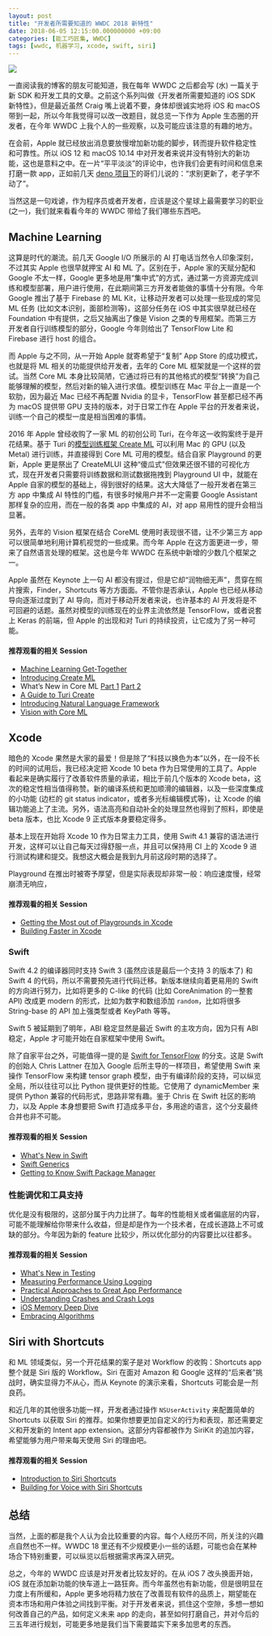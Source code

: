 ```yaml
---
layout: post
title: "开发者所需要知道的 WWDC 2018 新特性"
date: 2018-06-05 12:15:00.000000000 +09:00
categories: [能工巧匠集, WWDC]
tags: [wwdc, 机器学习, xcode, swift, siri]
---
```


![](/assets/images/2018/wwdc.png)

一直阅读我的博客的朋友可能知道，我在每年 WWDC 之后都会写 (水) 一篇关于新 SDK 和开发工具的文章。之前这个系列叫做《开发者所需要知道的 iOS SDK 新特性》，但是最近虽然 Craig 嘴上说着不要，身体却很诚实地将 iOS 和 macOS 带到一起，所以今年我觉得可以改一改题目，就总览一下作为 Apple 生态圈的开发者，在今年 WWDC 上我个人的一些观察，以及可能应该注意的有趣的地方。

在会前，Apple 就已经放出消息要放慢增加新功能的脚步，转而提升软件稳定性和可靠性。所以 iOS 12 和 macOS 10.14 中对开发者来说并没有特别大的新功能，这也是意料之中。在一片“平平淡淡”的评论中，也许我们会更有时间和信息来打磨一款 app，正如前几天 [deno 项目下](https://github.com/denoland/deno/issues/25)的哥们儿说的：“求别更新了，老子学不动了”。

当然这是一句戏谑，作为程序员或者开发者，应该是这个星球上最需要学习的职业 (之一)，我们就来看看今年的 WWDC 带给了我们哪些东西吧。

## Machine Learning

这算是时代的潮流。前几天 Google I/O 所展示的 AI 打电话当然令人印象深刻，不过其实 Apple 也很早就押宝 AI 和 ML 了。区别在于，Apple 家的天赋分配和 Google 不太一样，Google 更多地是用“集中式”的方式，通过第一方资源完成训练和模型部署，用户进行使用，在此期间第三方开发者能做的事情十分有限。今年 Google 推出了基于 Firebase 的 ML Kit，让移动开发者可以处理一些现成的常见 ML 任务 (比如文本识别，面部检测等)，这部分任务在 iOS 中其实很早就已经在 Foundation 中有提供，之后又抽离出了像是 Vision 之类的专用框架。而第三方开发者自行训练模型的部分，Google 今年则给出了 TensorFlow Lite 和 Firebase 进行 host 的组合。

而 Apple 与之不同，从一开始 Apple 就寄希望于“复制” App Store 的成功模式，也就是将 ML 相关的功能提供给开发者，去年的 Core ML 框架就是一个这样的尝试。当然 Core ML 本身比较简陋，它通过将已有的其他格式的模型“转换”为自己能够理解的模型，然后对新的输入进行求值。模型训练在 Mac 平台上一直是一个软肋，因为最近 Mac 已经不再配置 Nvidia 的显卡，TensorFlow 甚至都已经不再为 macOS 提供带 GPU 支持的版本，对于日常工作在 Apple 平台的开发者来说，训练一个自己的模型一度是相当困难的事情。

2016 年 Apple 曾经收购了一家 ML 的初创公司 Turi，在今年这一收购案终于是开花结果。基于 Turi 的[模型训练框架 Create ML](https://developer.apple.com/documentation/create_ml) 可以利用 Mac 的 GPU (以及 Metal) 进行训练，并直接得到 Core ML 可用的模型。结合自家 Playground 的更新，Apple 更是祭出了 CreateMLUI 这种“傻瓜式”但效果还很不错的可视化方式，现在开发者只需要将训练数据和测试数据拖拽到 Playground UI 中，就能在 Apple 自家的模型的基础上，得到很好的结果。这大大降低了一般开发者在第三方 app 中集成 AI 特性的门槛，有很多时候用户并不一定需要 Google Assistant 那样复杂的应用，而在一般的各类 app 中集成的 AI，对 app 易用性的提升会相当显著。

另外，去年的 Vision 框架在结合 CoreML 使用时表现很不错，让不少第三方 app 可以很简单地利用计算机视觉的一些成果。而今年 Apple 在这方面更进一步，带来了自然语言处理的框架。这也是今年 WWDC 在系统中新增的少数几个框架之一。

Apple 虽然在 Keynote 上一句 AI 都没有提过，但是它却“润物细无声”，贯穿在照片搜索，Finder，Shortcuts 等方方面面。不管你是否承认，Apple 也已经从移动导向逐渐过度到了 AI 导向，而对于移动开发者来说，也许基本的 AI 开发将是不可回避的话题。虽然对模型的训练现在的业界主流依然是 TensorFlow，或者说套上 Keras 的前端，但 Apple 的出现和对 Turi 的持续投资，让它成为了另一种可能。

#### 推荐观看的相关 Session

- [Machine Learning Get-Together](https://developer.apple.com/videos/play/wwdc2018/110/)
- [Introducing Create ML](https://developer.apple.com/videos/play/wwdc2018/703/)
- What’s New in Core ML [Part 1](https://developer.apple.com/videos/play/wwdc2018/708/) [Part 2](https://developer.apple.com/videos/play/wwdc2018/709/)
- [A Guide to Turi Create](https://developer.apple.com/videos/play/wwdc2018/712/)
- [Introducing Natural Language Framework](https://developer.apple.com/videos/play/wwdc2018/713/)
- [Vision with Core ML](https://developer.apple.com/videos/play/wwdc2018/717/)

## Xcode 

暗色的 Xcode 果然是大家的最爱！但是除了“科技以换色为本”以外，在一段不长的时间的试用后，我已经决定把 Xcode 10 beta 作为日常使用的工具了。Apple 看起来是确实履行了改善软件质量的承诺，相比于前几个版本的 Xcode beta，这次的稳定性相当值得称赞。新的编译系统和更加顺滑的编辑器，以及一些深度集成的小功能 (边栏的 git status indicator，或者多光标编辑模式等)，让 Xcode 的编辑功能追上了主流。另外，语法高亮和自动补全的处理显然也得到了照料，即使是 beta 版本，也比 Xcode 9 正式版本身要稳定得多。

基本上现在开始将 Xcode 10 作为日常主力工具，使用 Swift 4.1 兼容的语法进行开发，这样可以让自己每天过得舒服一点，并且可以保持用 CI 上的 Xcode 9 进行测试构建和提交。我想这大概会是我到九月前这段时期的选择了。

Playground 在推出时被寄予厚望，但是实际表现却非常一般：响应速度慢，经常崩溃无响应，

#### 推荐观看的相关 Session

- [Getting the Most out of Playgrounds in Xcode](https://developer.apple.com/videos/play/wwdc2018/402/)
- [Building Faster in Xcode](https://developer.apple.com/videos/play/wwdc2018/408/)

### Swift

Swift 4.2 的编译器同时支持 Swift 3 (虽然应该是最后一个支持 3 的版本了) 和 Swift 4 的代码，所以不需要预先进行代码迁移。新版本继续向着更易用的 Swift 的方向进行努力，比如将更多的 C-like 的代码 (比如 CoreAnimation 的一整套 API) 改成更 modern 的形式，比如为数字和数组添加 `random`，比如将很多 String-base 的 API 加上强类型或者 KeyPath 等等。

Swift 5 被延期到了明年，ABI 稳定显然是最近 Swift 的主攻方向，因为只有 ABI 稳定，Apple 才可能开始在自家框架中使用 Swift。

除了自家平台之外，可能值得一提的是 [Swift for TensorFlow](https://github.com/tensorflow/swift) 的分支。这是 Swift 的创始人 Chris Lattner 在加入 Google 后所主导的一样项目，希望使用 Swift 来操作 TensorFlow 来构建 tensor graph 模型，由于有编译阶段的支持，可以纵览全局，所以往往可以比 Python 提供更好的性能。它使用了 dynamicMember 来提供 Python 兼容的代码形式，思路非常有趣。鉴于 Chris 在 Swift 社区的影响力，以及 Apple 本身想要把 Swift 打造成多平台，多用途的语言，这个分支最终合并也非不可能。

#### 推荐观看的相关 Session

- [What's New in Swift](https://developer.apple.com/videos/play/wwdc2018/401/)
- [Swift Generics](https://developer.apple.com/videos/play/wwdc2018/406/)
- [Getting to Know Swift Package Manager](https://developer.apple.com/videos/play/wwdc2018/411/)

### 性能调优和工具支持

优化是没有极限的，这部分属于内力比拼了。每年的性能相关或者偏底层的内容，可能不能理解给你带来什么收益，但是却是作为一个技术者，在成长道路上不可或缺的部分。今年因为新的 feature 比较少，所以优化部分的内容要比以往都多。

#### 推荐观看的相关 Session


- [What's New in Testing](https://developer.apple.com/videos/play/wwdc2018/403/)
- [Measuring Performance Using Logging](https://developer.apple.com/videos/play/wwdc2018/405/)
- [Practical Approaches to Great App Performance](https://developer.apple.com/videos/play/wwdc2018/407/)
- [Understanding Crashes and Crash Logs](https://developer.apple.com/videos/play/wwdc2018/414/)
- [iOS Memory Deep Dive](https://developer.apple.com/videos/play/wwdc2018/416/)
- [Embracing Algorithms](https://developer.apple.com/videos/play/wwdc2018/223/)

## Siri with Shortcuts

和 ML 领域类似，另一个开花结果的案子是对 Workflow 的收购：Shortcuts app 整个就是 Siri 版的 Workflow。Siri 在面对 Amazon 和 Google 这样的“后来者”挑战时，确实显得力不从心，而从 Keynote 的演示来看，Shortcuts 可能会是一剂良药。

和近几年的其他很多功能一样，开发者通过操作 `NSUserActivity` 来配置简单的 Shortcuts 以获取 Siri 的推荐。如果你想要更加自定义的行为和表现，那还需要定义和开发新的 Intent app extension。这部分内容都被作为 SiriKit 的追加内容，希望能够为用户带来每天使用 Siri 的理由吧。

#### 推荐观看的相关 Session

- [Introduction to Siri Shortcuts](https://developer.apple.com/videos/play/wwdc2018/211/)
- [Building for Voice with Siri Shortcuts](https://developer.apple.com/videos/play/wwdc2018/214/)

## 总结

当然，上面的都是我个人认为会比较重要的内容。每个人经历不同，所关注的兴趣点自然也不一样。WWDC 18 里还有不少规模更小一些的话题，可能也会在某种场合下特别重要，可以纵览以后根据需求再深入研究。

总之，今年的 WWDC 应该是对开发者比较友好的。在从 iOS 7 改头换面开始，iOS 就在添加新功能的快车道上一路狂奔。而今年虽然也有新功能，但是很明显在力度上有所缓和，Apple 更多地将精力放在了改善现有软件的品质上，期望能在资本市场和用户体验之间找到平衡。对于开发者来说，抓住这个空隙，多想一想如何改善自己的产品，如何定义未来 app 的走向，甚至如何打磨自己，并对今后的三五年进行规划，可能更多地是我们当下需要踏实下来多加思考的东西。

